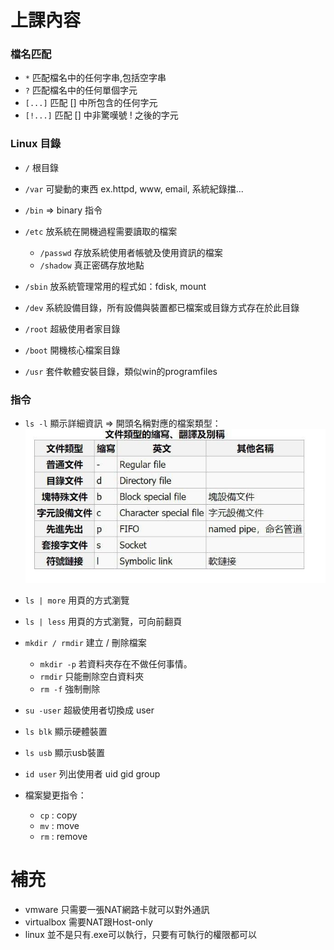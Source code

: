 # 上課內容

### 檔名匹配

* `*` 匹配檔名中的任何字串,包括空字串
* `?` 匹配檔名中的任何單個字元
* `[...]` 匹配 [] 中所包含的任何字元
* `[!...]` 匹配 [] 中非驚嘆號 ! 之後的字元

### Linux 目錄

* `/` 根目錄
* `/var` 可變動的東西 ex.httpd, www, email, 系統紀錄擋...
* `/bin` => binary 指令
* `/etc` 放系統在開機過程需要讀取的檔案

  * `/passwd` 存放系統使用者帳號及使用資訊的檔案
  * `/shadow` 真正密碼存放地點
  
* `/sbin` 放系統管理常用的程式如：fdisk, mount
* `/dev` 系統設備目錄，所有設備與裝置都已檔案或目錄方式存在於此目錄
* `/root` 超級使用者家目錄
* `/boot` 開機核心檔案目錄
* `/usr` 套件軟體安裝目錄，類似win的programfiles

### 指令
* `ls -l` 顯示詳細資訊 => 開頭名稱對應的檔案類型：
![image](image/file-type.jpg)

* `ls | more` 用頁的方式瀏覽

* `ls | less` 用頁的方式瀏覽，可向前翻頁

* `mkdir / rmdir` 建立 / 刪除檔案

  * `mkdir -p` 若資料夾存在不做任何事情。
  * `rmdir` 只能刪除空白資料夾
  * `rm -f` 強制刪除

* `su -user` 超級使用者切換成 user

* `ls blk` 顯示硬體裝置

* `ls usb` 顯示usb裝置

* `id user` 列出使用者 uid gid group

* 檔案變更指令：

  * `cp` : copy
  * `mv` : move
  * `rm` : remove

# 補充

* vmware 只需要一張NAT網路卡就可以對外通訊
* virtualbox 需要NAT跟Host-only
* linux 並不是只有.exe可以執行，只要有可執行的權限都可以

